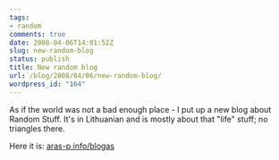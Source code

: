 ```yaml
---
tags:
- random
comments: true
date: 2008-04-06T14:01:52Z
slug: new-random-blog
status: publish
title: New random blog
url: /blog/2008/04/06/new-random-blog/
wordpress_id: "164"
---
```


As if the world was not a bad enough place - I put up a new blog about Random Stuff. It's in Lithuanian and is mostly about that "life" stuff; no triangles there.

Here it is: [aras-p.info/blogas](/blogas/)
